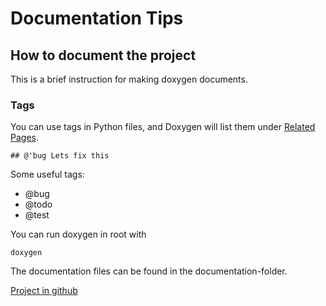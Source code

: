 # Documentation Tips

## How to document the project

This is a brief instruction for making doxygen documents.

### Tags

You can use tags in Python files, and Doxygen will list them under [Related Pages](pages.html).
   
    ## @'bug Lets fix this  

Some useful tags:  
+    @bug  
+    @todo  
+    @test   

You can run doxygen in root with    

    doxygen    
   
The documentation files can be found in the documentation-folder.    

[Project in github](https://github.com/Konenako/Ohtuprojekti-kesa2020)